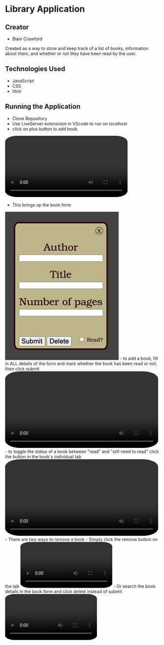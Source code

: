 # Library Application
## Creator
  -  Blain Crawford

Created as a way to store and keep track of a list of books, information about them, and whether or not they have been read by the user.

## Technologies Used
  -  JavaScript
  -  CSS
  - html
##  Running the Application
  -  Clone Repository
  -  Use LiveServer extensnion in VScode to run on localhost
  -  click on plus button to add book

 <video src="./images/add-button.mov" style=" width: 400px; border-radius: 10%;" autoplay loop></video>
  -  This brings up the book form
  <img src="./images/book-form.png">
  -  to add a book, fill in ALL details of the form and mark whether the book has been read or not, then click submit
   <video src="./images/add-book.mov" style=" width: 500px; border-radius: 10%;" autoplay loop></video>
   -  to toggle the status of a book between "read" and "still need to read" click the button in the book's individual tab
    <video src="./images/read-or-not.mov" style=" width: 500px; border-radius: 10%;" autoplay loop></video>
    - There are two ways to remove a book
      -  Simply click the remove button on the tab
       <video src="./images/remove.mov" style=" width: 300px; border-radius: 10%;" autoplay loop></video>
      -  Or search the book details in the book form and click delete instead of submit
       <video src="./images/delete.mov" style=" width: 300px; border-radius: 10%;" autoplay loop></video>